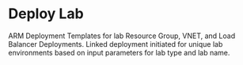 # Deploy Lab
ARM Deployment Templates for lab Resource Group, VNET, and Load Balancer Deployments. 
Linked deployment initiated for unique lab environments based on input parameters for lab type and lab name.
